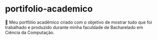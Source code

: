 # portifolio-academico
📰 Meu portfólio acadêmico criado com o objetivo de mostrar tudo que foi trabalhado e produzido durante minha faculdade de Bacharelado em Ciência da Computação.

